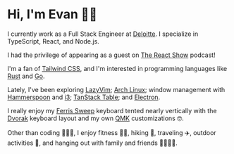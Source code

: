 # Hi, I'm Evan 👋🏻

I currently work as a Full Stack Engineer at [Deloitte](https://www.deloitte.com/global/en.html). I specialize in TypeScript, React, and Node.js.

I had the privilege of appearing as a guest on [The React Show](https://podcast.thereactshow.com/1764837/12142504) podcast!

I'm a fan of [Tailwind CSS](https://tailwindcss.com), and I'm interested in programming languages like [Rust](https://www.rust-lang.org) and [Go](https://go.dev).

Lately, I've been exploring [LazyVim](https://www.lazyvim.org); [Arch Linux](https://archlinux.org); window management with [Hammerspoon](https://github.com/evan-walter/dotfiles/blob/main/.hammerspoon/init.lua) and [i3](https://i3wm.org); [TanStack Table](https://tanstack.com/table/latest); and [Electron](https://www.electronjs.org).

I really enjoy my [Ferris Sweep](https://github.com/davidphilipbarr/Sweep) keyboard tented nearly vertically with the [Dvorak](https://en.wikipedia.org/wiki/Dvorak_keyboard_layout) keyboard layout and my own [QMK](https://qmk.fm) customizations 🤓.

Other than coding 👨🏼‍💻, I enjoy fitness 💪🏻, hiking 🥾, traveling ✈️, outdoor activities 🌊, and hanging out with family and friends 👨‍👩‍👧‍👦.
